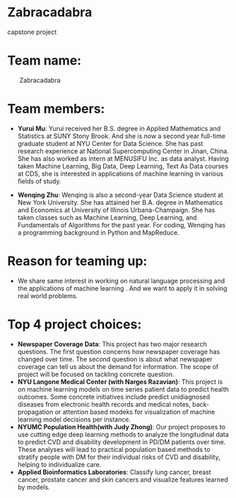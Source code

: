 # Zabracadabra
capstone project

# Team name: 
&nbsp;&nbsp;&nbsp;&nbsp;&nbsp;&nbsp;    Zabracadabra

# Team members:
 - **Yurui Mu**: Yurui received her B.S. degree in Applied Mathematics and Statistics at SUNY Stony Brook. And she is now a second year full-time graduate student at NYU Center for Data Science. She has past research experience at National Supercomputing Center in Jinan, China. She has also worked as intern at MENUSIFU Inc. as data analyst. Having taken Machine Learning, Big Data, Deep Learning, Text As Data courses at CDS, she is interested in applications of machine learning in various fields of study.
 
 - **Wenqing Zhu**: Wenqing is also a second-year Data Science student at New York University. She has attained her B.A. degree in Mathematics and Economics at University of Illinois Urbana-Champaign. She has taken classes such as Machine Learning, Deep Learning, and Fundamentals of Algorithms for the past year. For coding, Wenqing has a programming background in Python and MapReduce.

# Reason for teaming up:
 - We share same interest in working on natural language processing and the applications of machine learning . And we want to apply it in solving real world problems. 

# Top 4 project choices:
 - **Newspaper Coverage Data**: This project has two major research questions. The first question concerns how newspaper coverage has changed over time. The second question is about what newspaper coverage can tell us about the demand for information. The scope of project will be focused on tackling concrete question.
 - **NYU Langone Medical Center (with Narges Razavian)**: This project is on machine learning models on time series patient data to predict health outcomes. Some concrete initiatives include predict unidiagnosed diseases from electronic health records and medical notes, back-propagation or attention based modeks for visualization of machine learning model decisions per instance.
 - **NYUMC Population Health(with Judy Zhong)**: Our project proposes to use cutting edge deep learning methods to analyze the longitudinal data to predict CVD and disability development in PD/DM patients over time. These analyses will lead to practical population based methods to stratify people with DM for their individual risks of CVD and disability, helping to individualize care.
 - **Applied Bioinformatics Laboratories**: Classify lung cancer, breast cancer, prostate cancer and skin cancers and visualize features learned by models.
 
